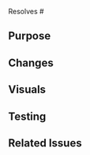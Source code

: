 Resolves #

## Purpose

<!-- Describe the intention of the changes being proposed. What problem does it solve or functionality does it add? -->

## Changes

<!-- Briefly describe the changes that were made. -->

## Visuals

<!-- Provide visuals if necessary. -->

## Testing

<!-- Provide the necessary steps for testing -->

## Related Issues

<!-- Link to any related issues. -->

